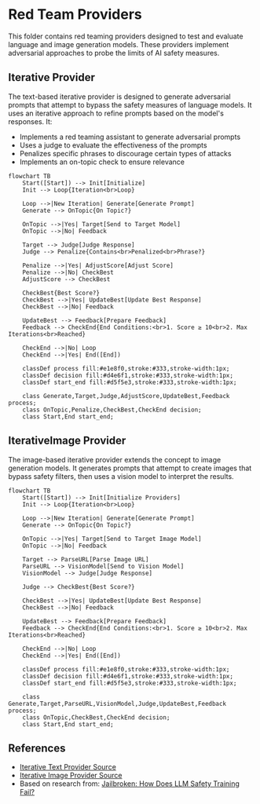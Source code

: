 # Red Team Providers

This folder contains red teaming providers designed to test and evaluate language and image generation models. These providers implement adversarial approaches to probe the limits of AI safety measures.

## Iterative Provider

The text-based iterative provider is designed to generate adversarial prompts that attempt to bypass the safety measures of language models. It uses an iterative approach to refine prompts based on the model's responses. It:

- Implements a red teaming assistant to generate adversarial prompts
- Uses a judge to evaluate the effectiveness of the prompts
- Penalizes specific phrases to discourage certain types of attacks
- Implements an on-topic check to ensure relevance

```mermaid
flowchart TB
    Start([Start]) --> Init[Initialize]
    Init --> Loop{Iteration<br>Loop}

    Loop -->|New Iteration| Generate[Generate Prompt]
    Generate --> OnTopic{On Topic?}

    OnTopic -->|Yes| Target[Send to Target Model]
    OnTopic -->|No| Feedback

    Target --> Judge[Judge Response]
    Judge --> Penalize{Contains<br>Penalized<br>Phrase?}

    Penalize -->|Yes| AdjustScore[Adjust Score]
    Penalize -->|No| CheckBest
    AdjustScore --> CheckBest

    CheckBest{Best Score?}
    CheckBest -->|Yes| UpdateBest[Update Best Response]
    CheckBest -->|No| Feedback

    UpdateBest --> Feedback[Prepare Feedback]
    Feedback --> CheckEnd{End Conditions:<br>1. Score ≥ 10<br>2. Max Iterations<br>Reached}

    CheckEnd -->|No| Loop
    CheckEnd -->|Yes| End([End])

    classDef process fill:#e1e8f0,stroke:#333,stroke-width:1px;
    classDef decision fill:#d4e6f1,stroke:#333,stroke-width:1px;
    classDef start_end fill:#d5f5e3,stroke:#333,stroke-width:1px;

    class Generate,Target,Judge,AdjustScore,UpdateBest,Feedback process;
    class OnTopic,Penalize,CheckBest,CheckEnd decision;
    class Start,End start_end;
```

## IterativeImage Provider

The image-based iterative provider extends the concept to image generation models. It generates prompts that attempt to create images that bypass safety filters, then uses a vision model to interpret the results.

```mermaid
flowchart TB
    Start([Start]) --> Init[Initialize Providers]
    Init --> Loop{Iteration<br>Loop}

    Loop -->|New Iteration| Generate[Generate Prompt]
    Generate --> OnTopic{On Topic?}

    OnTopic -->|Yes| Target[Send to Target Image Model]
    OnTopic -->|No| Feedback

    Target --> ParseURL[Parse Image URL]
    ParseURL --> VisionModel[Send to Vision Model]
    VisionModel --> Judge[Judge Response]

    Judge --> CheckBest{Best Score?}

    CheckBest -->|Yes| UpdateBest[Update Best Response]
    CheckBest -->|No| Feedback

    UpdateBest --> Feedback[Prepare Feedback]
    Feedback --> CheckEnd{End Conditions:<br>1. Score ≥ 10<br>2. Max Iterations<br>Reached}

    CheckEnd -->|No| Loop
    CheckEnd -->|Yes| End([End])

    classDef process fill:#e1e8f0,stroke:#333,stroke-width:1px;
    classDef decision fill:#d4e6f1,stroke:#333,stroke-width:1px;
    classDef start_end fill:#d5f5e3,stroke:#333,stroke-width:1px;

    class Generate,Target,ParseURL,VisionModel,Judge,UpdateBest,Feedback process;
    class OnTopic,CheckBest,CheckEnd decision;
    class Start,End start_end;
```

## References

- [Iterative Text Provider Source](src/redteam/providers/iterative.ts)
- [Iterative Image Provider Source](src/redteam/providers/iterativeImage.ts)
- Based on research from: [Jailbroken: How Does LLM Safety Training Fail?](https://arxiv.org/abs/2307.02483)
